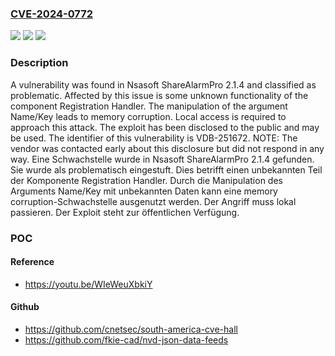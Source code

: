 ### [CVE-2024-0772](https://cve.mitre.org/cgi-bin/cvename.cgi?name=CVE-2024-0772)
![](https://img.shields.io/static/v1?label=Product&message=ShareAlarmPro&color=blue)
![](https://img.shields.io/static/v1?label=Version&message=2.1.4%20&color=brightgreen)
![](https://img.shields.io/static/v1?label=Vulnerability&message=CWE-119%20Memory%20Corruption&color=brightgreen)

### Description

A vulnerability was found in Nsasoft ShareAlarmPro 2.1.4 and classified as problematic. Affected by this issue is some unknown functionality of the component Registration Handler. The manipulation of the argument Name/Key leads to memory corruption. Local access is required to approach this attack. The exploit has been disclosed to the public and may be used. The identifier of this vulnerability is VDB-251672. NOTE: The vendor was contacted early about this disclosure but did not respond in any way.
Eine Schwachstelle wurde in Nsasoft ShareAlarmPro 2.1.4 gefunden. Sie wurde als problematisch eingestuft. Dies betrifft einen unbekannten Teil der Komponente Registration Handler. Durch die Manipulation des Arguments Name/Key mit unbekannten Daten kann eine memory corruption-Schwachstelle ausgenutzt werden. Der Angriff muss lokal passieren. Der Exploit steht zur öffentlichen Verfügung.

### POC

#### Reference
- https://youtu.be/WIeWeuXbkiY

#### Github
- https://github.com/cnetsec/south-america-cve-hall
- https://github.com/fkie-cad/nvd-json-data-feeds

